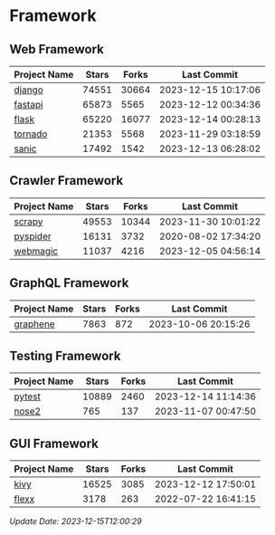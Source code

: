 # Framework

## Web Framework
| Project Name | Stars | Forks | Last Commit |
| ------------ | ----- | ----- | ----------- |
| [django](https://github.com/django/django) | 74551 | 30664 | 2023-12-15 10:17:06 |
| [fastapi](https://github.com/tiangolo/fastapi) | 65873 | 5565 | 2023-12-12 00:34:36 |
| [flask](https://github.com/pallets/flask) | 65220 | 16077 | 2023-12-14 00:28:13 |
| [tornado](https://github.com/tornadoweb/tornado) | 21353 | 5568 | 2023-11-29 03:18:59 |
| [sanic](https://github.com/sanic-org/sanic) | 17492 | 1542 | 2023-12-13 06:28:02 |

## Crawler Framework
| Project Name | Stars | Forks | Last Commit |
| ------------ | ----- | ----- | ----------- |
| [scrapy](https://github.com/scrapy/scrapy) | 49553 | 10344 | 2023-11-30 10:01:22 |
| [pyspider](https://github.com/binux/pyspider) | 16131 | 3732 | 2020-08-02 17:34:20 |
| [webmagic](https://github.com/code4craft/webmagic) | 11037 | 4216 | 2023-12-05 04:56:14 |

## GraphQL Framework
| Project Name | Stars | Forks | Last Commit |
| ------------ | ----- | ----- | ----------- |
| [graphene](https://github.com/graphql-python/graphene) | 7863 | 872 | 2023-10-06 20:15:26 |

## Testing Framework
| Project Name | Stars | Forks | Last Commit |
| ------------ | ----- | ----- | ----------- |
| [pytest](https://github.com/pytest-dev/pytest) | 10889 | 2460 | 2023-12-14 11:14:36 |
| [nose2](https://github.com/nose-devs/nose2) | 765 | 137 | 2023-11-07 00:47:50 |

## GUI Framework
| Project Name | Stars | Forks | Last Commit |
| ------------ | ----- | ----- | ----------- |
| [kivy](https://github.com/kivy/kivy) | 16525 | 3085 | 2023-12-12 17:50:01 |
| [flexx](https://github.com/flexxui/flexx) | 3178 | 263 | 2022-07-22 16:41:15 |

*Update Date: 2023-12-15T12:00:29*